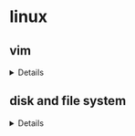 # linux

## vim 
<details>

[My basic vim setup ](https://dev.to/ethand91/my-basic-vim-setup-5hdf)

[vimconfig --simple and sane vim configuration](https://vimconfig.com/)
  
[A basic .vimrc file that will serve as a good template on which to build. ](https://gist.github.com/simonista/8703722)

</details>

## disk and file system
<details>

[How to Partition and Format Disk Drives on Linux](https://www.cherryservers.com/blog/how-to-partition-and-format-disk-drives-on-linux)

[Linux Format Disk Guide](https://www.easeus.com/computer-instruction/linux-format-disk.html)

```
lsblk -f
sudo mkfs -I -t vfat /dev/sdb

fdisk -l

```
</details>
